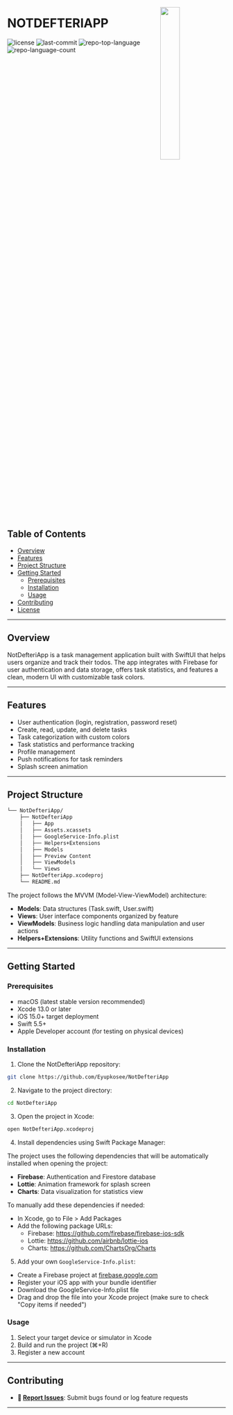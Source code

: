 <div align="left" style="position: relative;">
<img src="https://github-production-user-asset-6210df.s3.amazonaws.com/89103093/420544787-5f3d5431-891e-4b0e-931b-41f05abdb0fe.png?X-Amz-Algorithm=AWS4-HMAC-SHA256&X-Amz-Credential=AKIAVCODYLSA53PQK4ZA%2F20250308%2Fus-east-1%2Fs3%2Faws4_request&X-Amz-Date=20250308T005037Z&X-Amz-Expires=300&X-Amz-Signature=468f4b7fc9ee5d84ee031da76390685ad4c671e7231a7dac0efc4537750b6dfc&X-Amz-SignedHeaders=host" align="right" width="30%" style="margin: -20px 0 0 20px;">
<h1>NOTDEFTERIAPP</h1>
<p align="left">
	<img src="https://img.shields.io/github/license/Eyupkosee/NotDefteriApp?style=default&logo=opensourceinitiative&logoColor=white&color=6b9adc" alt="license">
	<img src="https://img.shields.io/github/last-commit/Eyupkosee/NotDefteriApp?style=default&logo=git&logoColor=white&color=6b9adc" alt="last-commit">
	<img src="https://img.shields.io/github/languages/top/Eyupkosee/NotDefteriApp?style=default&color=6b9adc" alt="repo-top-language">
	<img src="https://img.shields.io/github/languages/count/Eyupkosee/NotDefteriApp?style=default&color=6b9adc" alt="repo-language-count">
</p>
</div>
<br clear="right">

## Table of Contents

- [Overview](#overview)
- [Features](#features)
- [Project Structure](#project-structure)
- [Getting Started](#getting-started)
  - [Prerequisites](#prerequisites)
  - [Installation](#installation)
  - [Usage](#usage)
- [Contributing](#contributing)
- [License](#license)

---

## Overview

NotDefteriApp is a task management application built with SwiftUI that helps users organize and track their todos. The app integrates with Firebase for user authentication and data storage, offers task statistics, and features a clean, modern UI with customizable task colors.

---

## Features

- User authentication (login, registration, password reset)
- Create, read, update, and delete tasks
- Task categorization with custom colors
- Task statistics and performance tracking
- Profile management
- Push notifications for task reminders
- Splash screen animation

---

## Project Structure

```sh
└── NotDefteriApp/
    ├── NotDefteriApp
    │   ├── App
    │   ├── Assets.xcassets
    │   ├── GoogleService-Info.plist
    │   ├── Helpers+Extensions
    │   ├── Models
    │   ├── Preview Content
    │   ├── ViewModels
    │   └── Views
    ├── NotDefteriApp.xcodeproj
    └── README.md
```

The project follows the MVVM (Model-View-ViewModel) architecture:
- **Models**: Data structures (Task.swift, User.swift)
- **Views**: User interface components organized by feature
- **ViewModels**: Business logic handling data manipulation and user actions
- **Helpers+Extensions**: Utility functions and SwiftUI extensions

---

## Getting Started

### Prerequisites

- macOS (latest stable version recommended)
- Xcode 13.0 or later
- iOS 15.0+ target deployment
- Swift 5.5+
- Apple Developer account (for testing on physical devices)

### Installation

1. Clone the NotDefteriApp repository:
```sh
git clone https://github.com/Eyupkosee/NotDefteriApp
```

2. Navigate to the project directory:
```sh
cd NotDefteriApp
```

3. Open the project in Xcode:
```sh
open NotDefteriApp.xcodeproj
```

4. Install dependencies using Swift Package Manager:

The project uses the following dependencies that will be automatically installed when opening the project:
- **Firebase**: Authentication and Firestore database
- **Lottie**: Animation framework for splash screen
- **Charts**: Data visualization for statistics view

To manually add these dependencies if needed:
- In Xcode, go to File > Add Packages
- Add the following package URLs:
  - Firebase: https://github.com/firebase/firebase-ios-sdk
  - Lottie: https://github.com/airbnb/lottie-ios
  - Charts: https://github.com/ChartsOrg/Charts

5. Add your own `GoogleService-Info.plist`:
- Create a Firebase project at [firebase.google.com](https://firebase.google.com)
- Register your iOS app with your bundle identifier
- Download the GoogleService-Info.plist file
- Drag and drop the file into your Xcode project (make sure to check "Copy items if needed")

### Usage

1. Select your target device or simulator in Xcode
2. Build and run the project (⌘+R)
3. Register a new account

---

## Contributing

- **🐛 [Report Issues](https://github.com/Eyupkosee/NotDefteriApp/issues)**: Submit bugs found or log feature requests

---


